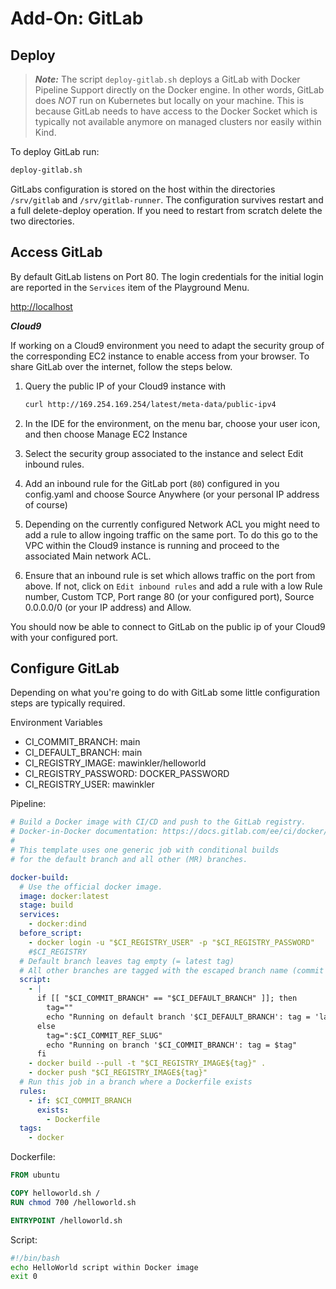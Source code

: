 # Add-On: GitLab

## Deploy

> ***Note:*** The script `deploy-gitlab.sh` deploys a GitLab with Docker Pipeline Support directly on the Docker engine. In other words, GitLab does *NOT* run on Kubernetes but locally on your machine. This is because GitLab needs to have access to the Docker Socket which is typically not available anymore on managed clusters nor easily within Kind.

To deploy GitLab run:

```sh
deploy-gitlab.sh
```

GitLabs configuration is stored on the host within the directories `/srv/gitlab` and `/srv/gitlab-runner`. The configuration survives restart and a full delete-deploy operation. If you need to restart from scratch delete the two directories.

## Access GitLab

By default GitLab listens on Port 80. The login credentials for the initial login are reported in the `Services` item of the Playground Menu.

<http://localhost>

***Cloud9***

If working on a Cloud9 environment you need to adapt the security group of the corresponding EC2 instance to enable access from your browser. To share GitLab over the internet, follow the steps below.

1. Query the public IP of your Cloud9 instance with

   ```sh
   curl http://169.254.169.254/latest/meta-data/public-ipv4
   ```

2. In the IDE for the environment, on the menu bar, choose your user icon, and then choose Manage EC2 Instance
3. Select the security group associated to the instance and select Edit inbound rules.
4. Add an inbound rule for the GitLab port (`80`) configured in you config.yaml and choose Source Anywhere (or your personal IP address of course)
5. Depending on the currently configured Network ACL you might need to add a rule to allow ingoing traffic on the same port. To do this go to the VPC within the Cloud9 instance is running and proceed to the associated Main network ACL.
6. Ensure that an inbound rule is set which allows traffic on the port from above. If not, click on `Edit inbound rules` and add a rule with a low Rule number, Custom TCP, Port range 80 (or your configured port), Source 0.0.0.0/0 (or your IP address) and Allow.

You should now be able to connect to GitLab on the public ip of your Cloud9 with your configured port.

## Configure GitLab

Depending on what you're going to do with GitLab some little configuration steps are typically required.

Environment Variables

- CI_COMMIT_BRANCH: main
- CI_DEFAULT_BRANCH: main
- CI_REGISTRY_IMAGE: mawinkler/helloworld
- CI_REGISTRY_PASSWORD: DOCKER_PASSWORD
- CI_REGISTRY_USER: mawinkler

Pipeline:

```yaml
# Build a Docker image with CI/CD and push to the GitLab registry.
# Docker-in-Docker documentation: https://docs.gitlab.com/ee/ci/docker/using_docker_build.html
#
# This template uses one generic job with conditional builds
# for the default branch and all other (MR) branches.

docker-build:
  # Use the official docker image.
  image: docker:latest
  stage: build
  services:
    - docker:dind
  before_script:
    - docker login -u "$CI_REGISTRY_USER" -p "$CI_REGISTRY_PASSWORD"
    #$CI_REGISTRY
  # Default branch leaves tag empty (= latest tag)
  # All other branches are tagged with the escaped branch name (commit ref slug)
  script:
    - |
      if [[ "$CI_COMMIT_BRANCH" == "$CI_DEFAULT_BRANCH" ]]; then
        tag=""
        echo "Running on default branch '$CI_DEFAULT_BRANCH': tag = 'latest'"
      else
        tag=":$CI_COMMIT_REF_SLUG"
        echo "Running on branch '$CI_COMMIT_BRANCH': tag = $tag"
      fi
    - docker build --pull -t "$CI_REGISTRY_IMAGE${tag}" .
    - docker push "$CI_REGISTRY_IMAGE${tag}"
  # Run this job in a branch where a Dockerfile exists
  rules:
    - if: $CI_COMMIT_BRANCH
      exists:
        - Dockerfile
  tags:
    - docker
```

Dockerfile:

```Dockerfile
FROM ubuntu

COPY helloworld.sh /
RUN chmod 700 /helloworld.sh

ENTRYPOINT /helloworld.sh
```

Script:

```sh
#!/bin/bash
echo HelloWorld script within Docker image
exit 0
```
